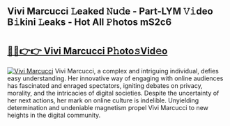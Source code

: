 ## Vivi Marcucci 𝙻eaked 𝙽u𝚍e - Part-LYM 𝚅𝚒deo B𝚒kini 𝙻eaks - Hot All 𝙿hotos mS2c6

# <h2><a href="http://ld3i5ld.urlbe.top/?page=Vivi+Marcucci">🔗🔗👉👉 Vivi Marcucci P𝚑oto𝚜Vid𝚎o</a></h2>

[![Vivi Marcucci](https://i.imgur.com/eBuTRDB.gif)](http://ld3i5ld.urlbe.top/?page=Vivi+Marcucci)
Vivi Marcucci, a complex and intriguing individual, defies easy understanding. Her innovative way of engaging with online audiences has fascinated and enraged spectators, igniting debates on privacy, morality, and the intricacies of digital societies. Despite the uncertainty of her next actions, her mark on online culture is indelible. Unyielding determination and undeniable magnetism propel Vivi Marcucci to new heights in the digital community.
